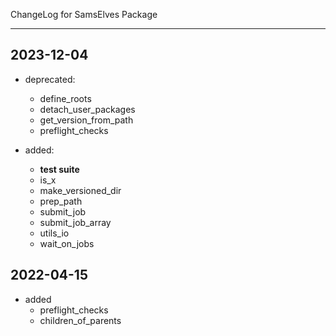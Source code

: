 ChangeLog for SamsElves Package

--------------------------------------------------------------------------------

## 2023-12-04

- deprecated: 
  - define_roots
  - detach_user_packages
  - get_version_from_path
  - preflight_checks
    
- added:
  - **test suite**
  - is_x
  - make_versioned_dir
  - prep_path
  - submit_job
  - submit_job_array
  - utils_io
  - wait_on_jobs


## 2022-04-15

- added
  - preflight_checks
  - children_of_parents
